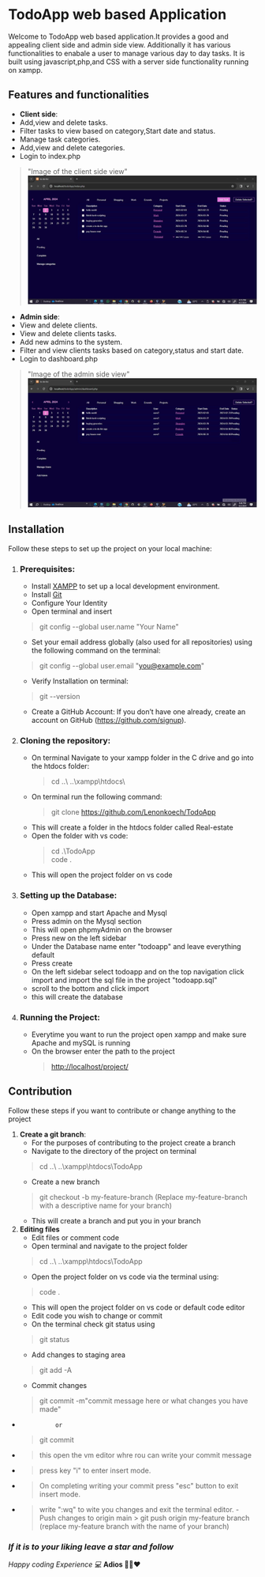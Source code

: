 # TodoApp web based Application
Welcome to TodoApp web based application.It provides a good and appealing client side and admin side view.
Additionally it has various functionalities to enabale a user to manage various day to day tasks.
It is built using javascript,php,and CSS with a server side functionality running on xampp.

## Features and functionalities

- **Client side**:
- Add,view and delete tasks.
- Filter tasks to view based on category,Start date and status.
- Manage task categories.
- Add,view and delete categories.
- Login to index.php
 > "Image of the client side view" <img src="/Screenshots/client-side-view.jpg">

- **Admin side**:
- View and delete clients.
- View and delete clients tasks.
- Add new admins to the system.
- Filter and view clients tasks based on category,status and start date.
- Login to dashboard.php
> "Image of the admin side view"<img src="/Screenshots/admin-side-view.jpg">

## Installation

Follow these steps to set up the project on your local machine:

1. ### Prerequisites:

   - Install [XAMPP](https://www.apachefriends.org/index.html) to set up a local development environment.
   - Install [Git](https://git-scm.com/downloads)
   - Configure Your Identity
   - Open terminal and insert
    > git config --global user.name "Your Name"
   - Set your email address globally (also used for all repositories) using the following command on the terminal:
    > git config --global user.email "<you@example.com>"
   - Verify Installation on terminal:
    > git --version
   - Create a GitHub Account:
        If you don’t have one already, create an account on GitHub (<https://github.com/signup>).
2. ### Cloning the repository:

    - On terminal Navigate to your xampp folder in the C drive and go into the htdocs folder:
        >  cd ..\ ..\xampp\htdocs\
    - On terminal run the following command:
        > git clone <https://github.com/Lenonkoech/TodoApp>
    - This will create a folder in the htdocs folder called Real-estate
    - Open the folder with vs code:
        > cd .\TodoApp\
        > code .
    - This will open the project folder on vs code
3. ### Setting up the Database:

    - Open xampp and start Apache and Mysql
    - Press admin on the Mysql section
    - This will open phpmyAdmin on the browser
    - Press new on the left sidebar
    - Under the Database name enter "todoapp" and leave everything default
    - Press create
    - On the left sidebar select todoapp and on the top navigation click import and import the sql file in the project "todoapp.sql"
    - scroll to the bottom and click import
    - this will create the database
4. ### Running the Project:
    - Everytime you want to run the project open xampp and make sure Apache and mySQL is running
    - On the browser enter the path to the project
        > <http://localhost/project/>

## Contribution

Follow these steps if you want to contribute or change anything to the project

1. **Create a git branch**:
    - For the purposes of contributing to the project create a branch
    - Navigate to the directory of the project on terminal
    > cd ..\ ..\xampp\htdocs\TodoApp
    - Create a new branch
    > git checkout -b my-feature-branch (Replace my-feature-branch with a descriptive name for your branch)
    - This will create a branch and put you in your branch
2. **Editing files**
    - Edit files or comment code 
    - Open terminal and navigate to the project folder
    > cd ..\ ..\xampp\htdocs\TodoApp
    - Open the project folder on vs code via the terminal using:
    > code .
    - This will open the project folder on vs code or default code editor
    - Edit code you wish to change or commit
    - On the terminal check git status using
    > git status
    - Add changes to staging area
    > git add -A
    - Commit changes
    > git commit -m"commit message here or what changes you have made"
 -               or
    >git commit
  - > this open the vm editor whre rou can write your commit message
   - > press key "i" to enter insert mode.
   - > On completing writing your commit press "esc" button to exit insert mode.
   - > write ":wq" to wite you changes and exit the terminal editor.
    - Push changes to origin main
    > git push origin my-feature branch (replace my-feature branch with the name of your branch)


### _If it is to your liking leave a star and follow_
_Happy coding Experience 💻_
__Adios 🖐🏻❤__ 
